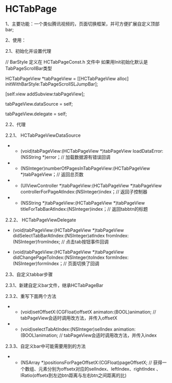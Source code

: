 # HCTabPage
1、主要功能：一个类似腾讯视频的，页面切换框架，并可方便扩展自定义顶部bar;

2、使用：

2.1、初始化并设置代理

// BarStyle 定义在 HCTabPageConst.h 文件中 如果用Init初始化默认是TabPageScrollBar类型

HCTabPageView *tabPageView = [[HCTabPageView alloc] initWithBarStyle:TabPageScrollSLJumpBar];

[self.view addSubview:tabPageView];

tabPageView.dataSource = self;

tabPageView.delegate = self;

2.2、代理

2.2.1、  HCTabPageViewDataSource

- - (void)tabPageView:(HCTabPageView *)tabPageView loadDataError:(NSString *)error；// 加载数据源有错误回调

- - (NSInteger)numberOfPagesInTabPageView:(HCTabPageView *)tabPageView；// 返回总页数

- - (UIViewController *)tabPageView:(HCTabPageView *)tabPageView controllerForPageAtIndex:(NSInteger)index；// 返回子控制器

- - (NSString *)tabPageView:(HCTabPageView *)tabPageView titleForTabBarAtIndex:(NSInteger)index；// 返回tabbtn的标题

2.2.2、 HCTabPageViewDelegate

 - (void)tabPageView:(HCTabPageView *)tabPageView didSelectTabBarAtIndex:(NSInteger)atIndex fromIndex:(NSInteger)fromIndex; // 点击tab按钮事件回调

 - (void)tabPageView:(HCTabPageView *)tabPageView didChangePageToIndex:(NSInteger)toIndex formIndex:(NSInteger)formIndex；// 页面切换了回调



2.3、自定义tabbar步骤

2.3.1、新建自定义bar文件，继承HCTabPageBar

2.3.2、重写下面两个方法

- - (void)setOffsetX:(CGFloat)offsetX animaton:(BOOL)animation; // tabPageView会适时调用改方法，并传入offsetX

- - (void)selectTabAtIndex:(NSInteger)selIndex animation:(BOOL)animation; // tabPageView会适时调用改方法，并传入index

2.3.3、自定义bar中可能需要用到的方法

- - (NSArray *)positionsForPageOffsetX:(CGFloat)pageOffsetX; // 获得一个数组、元素分别为offsetx对应的selIndex、leftIndex、rightIndex 、lRatio(offsetx到左边btn距离与左右btn之间距离的比)


